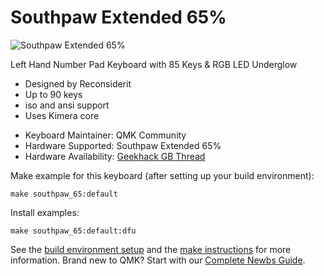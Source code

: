 # Southpaw Extended 65%

![Southpaw Extended 65%](https://i.imgur.com/9HSWmml.jpg)

Left Hand Number Pad Keyboard with 85 Keys & RGB LED Underglow
- Designed by Reconsiderit
- Up to 90 keys
- iso and ansi support
- Uses Kimera core

* Keyboard Maintainer: QMK Community
* Hardware Supported: Southpaw Extended 65%
* Hardware Availability: [Geekhack GB Thread](https://geekhack.org/index.php?topic=92344.0)

Make example for this keyboard (after setting up your build environment):

    make southpaw_65:default

Install examples:

    make southpaw_65:default:dfu

See the [build environment setup](https://docs.qmk.fm/#/getting_started_build_tools) and the [make instructions](https://docs.qmk.fm/#/getting_started_make_guide) for more information. Brand new to QMK? Start with our [Complete Newbs Guide](https://docs.qmk.fm/#/newbs).
